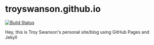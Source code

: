 # troyswanson.github.io

[![Build Status](https://travis-ci.org/troyswanson/troyswanson.github.io.png?branch=master)](https://travis-ci.org/troyswanson/troyswanson.github.io)

Hey, this is Troy Swanson's personal site/blog using GitHub Pages and Jekyll
